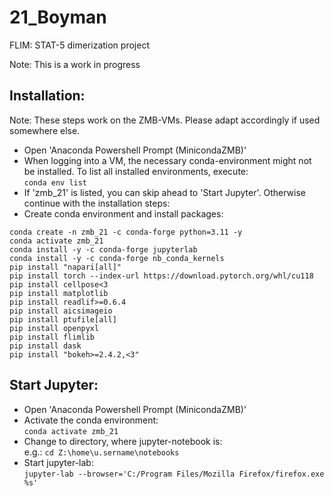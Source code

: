 # 21_Boyman
FLIM: STAT-5 dimerization project

Note: This is a work in progress

## Installation:
Note: These steps work on the ZMB-VMs. Please adapt accordingly if used somewhere else.

* Open 'Anaconda Powershell Prompt (MinicondaZMB)'
* When logging into a VM, the necessary conda-environment might not be installed. To list all installed environments, execute:  
  `conda env list`
* If 'zmb_21' is listed, you can skip ahead to 'Start Jupyter'. Otherwise continue with the installation steps:
* Create conda environment and install packages:  
```
conda create -n zmb_21 -c conda-forge python=3.11 -y
conda activate zmb_21
conda install -y -c conda-forge jupyterlab
conda install -y -c conda-forge nb_conda_kernels
pip install "napari[all]"
pip install torch --index-url https://download.pytorch.org/whl/cu118
pip install cellpose<3
pip install matplotlib
pip install readlif>=0.6.4
pip install aicsimageio
pip install ptufile[all]
pip install openpyxl
pip install flimlib
pip install dask
pip install "bokeh>=2.4.2,<3"
```

## Start Jupyter:

* Open 'Anaconda Powershell Prompt (MinicondaZMB)'
* Activate the conda environment:  
  `conda activate zmb_21`
* Change to directory, where jupyter-notebook is:  
  e.g.: `cd Z:\home\u.sername\notebooks`
* Start jupyter-lab:  
  `jupyter-lab --browser='C:/Program Files/Mozilla Firefox/firefox.exe %s'`